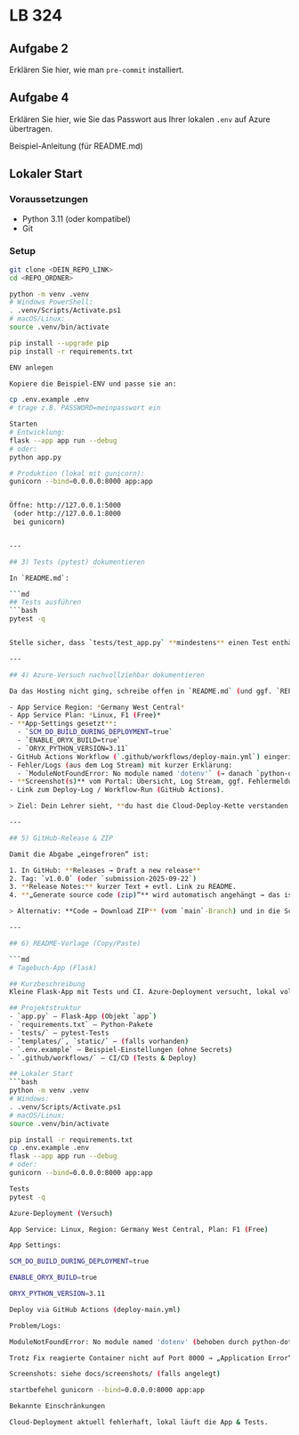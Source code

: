 # LB 324

## Aufgabe 2
Erklären Sie hier, wie man `pre-commit` installiert.

## Aufgabe 4
Erklären Sie hier, wie Sie das Passwort aus Ihrer lokalen `.env` auf Azure übertragen.



Beispiel-Anleitung (für README.md)
## Lokaler Start

### Voraussetzungen
- Python 3.11 (oder kompatibel)
- Git

### Setup
```bash
git clone <DEIN_REPO_LINK>
cd <REPO_ORDNER>

python -m venv .venv
# Windows PowerShell:
. .venv/Scripts/Activate.ps1
# macOS/Linux:
source .venv/bin/activate

pip install --upgrade pip
pip install -r requirements.txt

ENV anlegen

Kopiere die Beispiel-ENV und passe sie an:

cp .env.example .env
# trage z.B. PASSWORD=meinpasswort ein

Starten
# Entwicklung:
flask --app app run --debug
# oder:
python app.py

# Produktion (lokal mit gunicorn):
gunicorn --bind=0.0.0.0:8000 app:app


Öffne: http://127.0.0.1:5000
 (oder http://127.0.0.1:8000
 bei gunicorn)


---

## 3) Tests (pytest) dokumentieren

In `README.md`:

```md
## Tests ausführen
```bash
pytest -q


Stelle sicher, dass `tests/test_app.py` **mindestens** einen Test enthält, der läuft.

---

## 4) Azure-Versuch nachvollziehbar dokumentieren

Da das Hosting nicht ging, schreibe offen in `README.md` (und ggf. `REPORT.md`), was du versucht hast:

- App Service Region: *Germany West Central*  
- App Service Plan: *Linux, F1 (Free)*  
- **App-Settings gesetzt**:
  - `SCM_DO_BUILD_DURING_DEPLOYMENT=true`
  - `ENABLE_ORYX_BUILD=true`
  - `ORYX_PYTHON_VERSION=3.11`
- GitHub Actions Workflow (`.github/workflows/deploy-main.yml`) eingerichtet.
- Fehler/Logs (aus dem Log Stream) mit kurzer Erklärung:
  - `ModuleNotFoundError: No module named 'dotenv'` (→ danach `python-dotenv` in `requirements.txt` ergänzt)
- **Screenshot(s)** vom Portal: Übersicht, Log Stream, ggf. Fehlermeldung „Application Error“.
- Link zum Deploy-Log / Workflow-Run (GitHub Actions).

> Ziel: Dein Lehrer sieht, **du hast die Cloud-Deploy-Kette verstanden und aufgebaut**, auch wenn Azure am Ende nicht mitspielt.

---

## 5) GitHub-Release & ZIP

Damit die Abgabe „eingefroren“ ist:

1. In GitHub: **Releases → Draft a new release**
2. Tag: `v1.0.0` (oder `submission-2025-09-22`)
3. **Release Notes:** kurzer Text + evtl. Link zu README.
4. **„Generate source code (zip)“** wird automatisch angehängt → das ist deine offizielle Abgabe.

> Alternativ: **Code → Download ZIP** (vom `main`-Branch) und in die Schulplattform hochladen **plus** Repo-Link mitgeben.

---

## 6) README-Vorlage (Copy/Paste)

```md
# Tagebuch-App (Flask)

## Kurzbeschreibung
Kleine Flask-App mit Tests und CI. Azure-Deployment versucht, lokal vollständig lauffähig.

## Projektstruktur
- `app.py` — Flask-App (Objekt `app`)
- `requirements.txt` — Python-Pakete
- `tests/` — pytest-Tests
- `templates/`, `static/` — (falls vorhanden)
- `.env.example` — Beispiel-Einstellungen (ohne Secrets)
- `.github/workflows/` — CI/CD (Tests & Deploy)

## Lokaler Start
```bash
python -m venv .venv
# Windows:
. .venv/Scripts/Activate.ps1
# macOS/Linux:
source .venv/bin/activate

pip install -r requirements.txt
cp .env.example .env
flask --app app run --debug
# oder:
gunicorn --bind=0.0.0.0:8000 app:app

Tests
pytest -q

Azure-Deployment (Versuch)

App Service: Linux, Region: Germany West Central, Plan: F1 (Free)

App Settings:

SCM_DO_BUILD_DURING_DEPLOYMENT=true

ENABLE_ORYX_BUILD=true

ORYX_PYTHON_VERSION=3.11

Deploy via GitHub Actions (deploy-main.yml)

Problem/Logs:

ModuleNotFoundError: No module named 'dotenv' (behoben durch python-dotenv)

Trotz Fix reagierte Container nicht auf Port 8000 → „Application Error“

Screenshots: siehe docs/screenshots/ (falls angelegt)

startbefehel gunicorn --bind=0.0.0.0:8000 app:app

Bekannte Einschränkungen

Cloud-Deployment aktuell fehlerhaft, lokal läuft die App & Tests.
